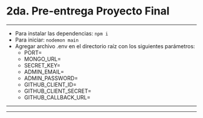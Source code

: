 # 2da. Pre-entrega Proyecto Final

---

- Para instalar las dependencias: `npm i`
- Para iniciar: `nodemon main`
- Agregar archivo .env en el directorio raíz con los siguientes parámetros:
  - PORT=
  - MONGO_URL=
  - SECRET_KEY=
  - ADMIN_EMAIL=
  - ADMIN_PASSWORD=
  - GITHUB_CLIENT_ID=
  - GITHUB_CLIENT_SECRET=
  - GITHUB_CALLBACK_URL=

---

---
